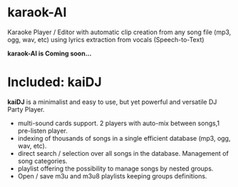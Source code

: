 # karaok-AI
Karaoke Player / Editor with automatic clip creation from any song file (mp3, ogg, wav, etc) using lyrics extraction from vocals (Speech-to-Text)

**karaok-AI is Coming soon...**

# Included: kaiDJ

**kaiDJ** is a minimalist and easy to use, but yet powerful and versatile DJ Party Player.
- multi-sound cards support. 2 players with auto-mix between songs,1 pre-listen player. 
- indexing of thousands of songs in a single efficient database (mp3, ogg, wav, etc).
- direct search / selection over all songs in the database. Management of song categories.
- playlist offering the possibility to manage songs by nested groups. 
- Open / save m3u and m3u8 playlists keeping groups definitions.

